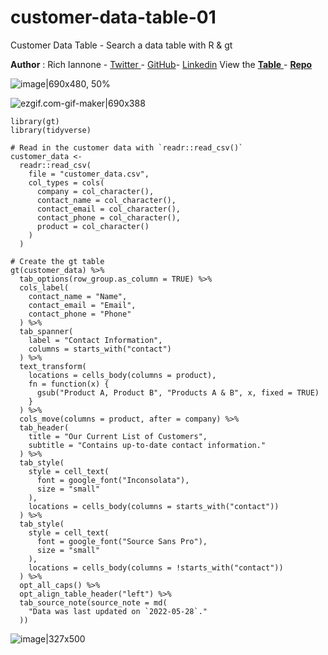 # customer-data-table-01
Customer Data Table - Search a data table with R &amp; gt

**Author** : Rich Iannone - [Twitter ](https://twitter.com/riannone)- [GitHub](https://github.com/rich-iannone)- [Linkedin](https://www.linkedin.com/in/richard-iannone-a5640017/)
View the [ **Table** ](https://rpubs.com/RStudio_Curtis/920137)- [ **Repo** ](https://github.com/EconomiCurtis/customer-data-table-01)

![image|690x480, 50%](upload://6KjVUZGN4XMUwUZiMfGTg52YEMd.png)


![ezgif.com-gif-maker|690x388](upload://yoC74Fgwm7UNA7llyMXtUzdjCgx.gif)


```
library(gt)
library(tidyverse)

# Read in the customer data with `readr::read_csv()`
customer_data <-
  readr::read_csv(
    file = "customer_data.csv",
    col_types = cols(
      company = col_character(),
      contact_name = col_character(),
      contact_email = col_character(),
      contact_phone = col_character(),
      product = col_character()
    )
  )

# Create the gt table
gt(customer_data) %>%
  tab_options(row_group.as_column = TRUE) %>%
  cols_label(
    contact_name = "Name",
    contact_email = "Email",
    contact_phone = "Phone"
  ) %>%
  tab_spanner(
    label = "Contact Information",
    columns = starts_with("contact")
  ) %>%
  text_transform(
    locations = cells_body(columns = product),
    fn = function(x) {
      gsub("Product A, Product B", "Products A & B", x, fixed = TRUE)
    }
  ) %>%
  cols_move(columns = product, after = company) %>%
  tab_header(
    title = "Our Current List of Customers",
    subtitle = "Contains up-to-date contact information."
  ) %>%
  tab_style(
    style = cell_text(
      font = google_font("Inconsolata"),
      size = "small"
    ),
    locations = cells_body(columns = starts_with("contact"))
  ) %>%
  tab_style(
    style = cell_text(
      font = google_font("Source Sans Pro"),
      size = "small"
    ),
    locations = cells_body(columns = !starts_with("contact"))
  ) %>%
  opt_all_caps() %>%
  opt_align_table_header("left") %>%
  tab_source_note(source_note = md(
    "Data was last updated on `2022-05-28`."
  ))
```


![image|327x500](upload://o7YxC4yOSteHaOGayMzqi15tv90.png)
